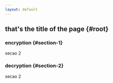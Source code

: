 ```yaml
---
layout: default
---
```

## that's the title of the page {#root}

### encryption {#section-1}
secao 2
### decryption {#section-2}
secao 2
